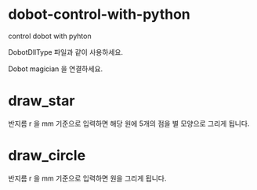 # dobot-control-with-python
control dobot with pyhton

DobotDllType 파일과 같이 사용하세요.

Dobot magician 을 연결하세요.

# draw_star

반지름 r 을 mm 기준으로 입력하면 해당 원에 5개의 점을 별 모양으로 그리게 됩니다.

# draw_circle

반지름 r 을 mm 기준으로 입력하면 원을 그리게 됩니다.

